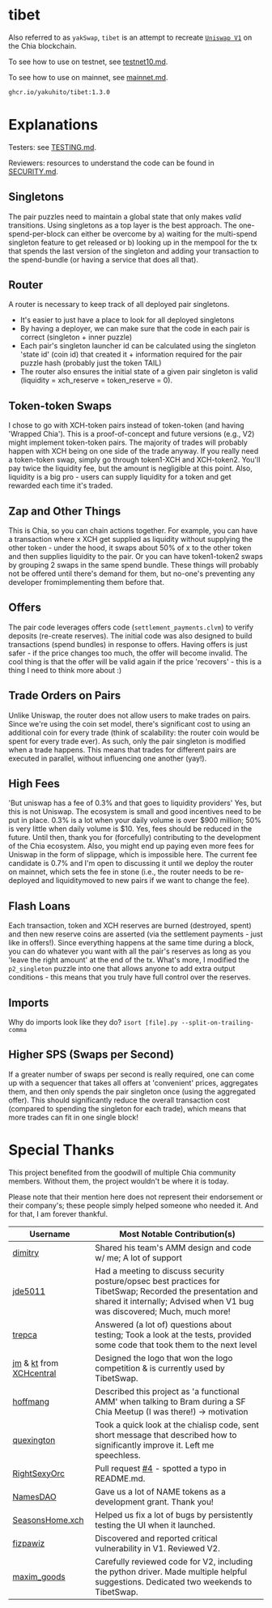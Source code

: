 # tibet

Also referred to as `yakSwap`, `tibet` is an attempt to recreate [`Uniswap V1`](https://github.com/Uniswap/v1-contracts) on the Chia blockchain.

To see how to use on testnet, see [testnet10.md](testnet10.md).

To see how to use on mainnet, see [mainnet.md](mainnet.md).

```bash
ghcr.io/yakuhito/tibet:1.3.0
```

# Explanations

Testers: see [TESTING.md](TESTING.md).

Reviewers: resources to understand the code can be found in [SECURITY.md](SECURITY.md).

## Singletons

The pair puzzles need to maintain a global state that only makes *valid* transitions. Using singletons as a top layer is the best approach. The one-spend-per-block can either be overcome by a) waiting for the multi-spend singleton feature to get released or b) looking up in the mempool for the tx that spends the last version of the singleton and adding your transaction to the spend-bundle (or having a service that does all that).

## Router

A router is necessary to keep track of all deployed pair singletons.
 * It's easier to just have a place to look for all deployed singletons
 * By having a deployer, we can make sure that the code in each pair is correct (singleton + inner puzzle)
 * Each pair's singleton launcher id can be calculated using the singleton 'state id' (coin id) that created it + information required for the pair puzzle hash (probably just the token TAIL)
 * The router also ensures the initial state of a given pair singleton is valid (liquidity = xch_reserve = token_reserve = 0).

## Token-token Swaps

I chose to go with XCH-token pairs instead of token-token (and having 'Wrapped Chia'). This is a proof-of-concept and future versions (e.g., V2) might implement token-token pairs. The majority of trades will probably happen with XCH being on one side of the trade anyway. If you really need a token-token swap, simply go through token1-XCH and XCH-token2. You'll pay twice the liquidity fee, but the amount is negligible at this point. Also, liquidity is a big pro - users can supply liquidity for a token and get rewarded each time it's traded.

## Zap and Other Things

This is Chia, so you can chain actions together. For example, you can have a transaction where x XCH get supplied as liquidity without supplying the other token - under the hood, it swaps about 50% of x to the other token and then supplies liquidity to the pair. Or you can have token1-token2 swaps by grouping 2 swaps in the same spend bundle. These things will probably not be offered until there's demand for them, but no-one's preventing any developer fromimplementing them before that.

## Offers

The pair code leverages offers code (`settlement_payments.clvm`) to verify deposits (re-create reserves). The initial code was also designed to build transactions (spend bundles) in response to offers. Having offers is just safer - if the price changes too much, the offer will become invalid. The cool thing is that the offer will be valid again if the price 'recovers' - this is a thing I need to think more about :)

## Trade Orders on Pairs

Unlike Uniswap, the router does not allow users to make trades on pairs. Since we're using the coin set model, there's significant cost to using an additional coin for every trade (think of scalability: the router coin would be spent for every trade ever). As such, only the pair singleton is modified when a trade happens. This means that trades for different pairs are executed in parallel, without influencing one another (yay!). 

## High Fees

'But uniswap has a fee of 0.3% and that goes to liquidity providers' Yes, but this is not Uniswap. The ecosystem is small and good incentives need to be put in place. 0.3% is a lot when your daily volume is over $900 million; 50% is very little when daily volume is $10. Yes, fees should be reduced in the future. Until then, thank you for (forcefully) contributing to the development of the Chia ecosystem. Also, you might end up paying even more fees for Uniswap in the form of slippage, which is impossible here. The current fee candidate is 0.7% and I'm open to discussing it until we deploy the router on mainnet, which sets the fee in stone (i.e., the router needs to be re-deployed and liquiditymoved to new pairs if we want to change the fee).

## Flash Loans

Each transaction, token and XCH reserves are burned (destroyed, spent) and then new reserve coins are asserted (via  the settlement payments - just like in offers!). Since everything happens at the same time during a block, you can do whatever you want with all the pair's reserves as long as you 'leave the right amount' at the end of the tx. What's more, I modified the `p2_singleton` puzzle into one that allows anyone to add extra output conditions - this means that you truly have full control over the reserves.

## Imports

Why do imports look like they do? `isort [file].py --split-on-trailing-comma`

## Higher SPS (Swaps per Second)

If a greater number of swaps per second is really required, one can come up with a sequencer that takes all offers at 'convenient' prices, aggregates them, and then only spends the pair singleton once (using the aggregated offer). This should significantly reduce the overall transaction cost (compared to spending the singleton for each trade), which means that more trades can fit in one single block!

# Special Thanks

This project benefited from the goodwill of multiple Chia community members. Without them, the project wouldn't be where it is today.

Please note that their mention here does not represent their endorsement or their company's; these people simply helped someone who needed it. And for that, I am forever thankful.



| Username                                                                                                                            | Most Notable Contribution(s)                                                                                                                                                           |
|-------------------------------------------------------------------------------------------------------------------------------------|----------------------------------------------------------------------------------------------------------------------------------------------------------------------------------------|
| [dimitry](https://twitter.com/cityu_dimitry)                                                                                        | Shared his team's AMM design and code w/ me; A lot of support                                                                                                                          |
| [jde5011](https://twitter.com/jde5011)                                                                                              | Had a meeting to discuss security posture/opsec best practices for TibetSwap; Recorded the presentation and shared it internally; Advised when V1 bug was discovered; Much, much more! |
| [trepca](https://twitter.com/trepca)                                                                                                | Answered (a lot of) questions about testing; Took a look at the tests, provided some code that took them to the next level                                                             |
| [jm](https://twitter.com/XCHcentral_jm) & [kt](https://twitter.com/XCHcentral_kt) from [XCHcentral](https://twitter.com/XCHcentral) | Designed the logo that won the logo competition & is currently used by TibetSwap.                                                                                                      |
| [hoffmang](https://twitter.com/hoffmang)                                                                                            | Described this project as 'a functional AMM' when talking to Bram during a SF Chia Meetup (I was there!) -> motivation                                                                 |
| [quexington](https://github.com/quexington)                                                                                         | Took a quick look at the chialisp code, sent short message that described how to significantly improve it. Left me speechless.                                                         |
| [RightSexyOrc](https://twitter.com/RightSexyOrc)                                                                                    | Pull request [#4](https://github.com/Yakuhito/tibet/pull/4) - spotted a typo in README.md.                                                                                             |
| [NamesDAO](https://twitter.com/https://twitter.com/theNamesdao)                                                                     | Gave us a lot of NAME tokens as a development grant. Thank you!                                                                                                                        |
| [SeasonsHome.xch](https://twitter.com/SeasonsHomeNFT)                                                                               | Helped us fix a lot of bugs by persistently testing the UI when it launched.                                                                                                           |
| [fizpawiz](https://twitter.com/fizpawiz)                                                                                            | Discovered and reported critical vulnerability in V1. Reviewed V2.                                                                                                                     |
| [maxim_goods](https://github.com/bramv-chia)                                                                                        | Carefully reviewed code for V2, including the python driver. Made multiple helpful suggestions. Dedicated two weekends to TibetSwap.                                                   |
